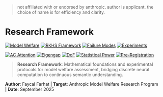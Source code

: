 > not affiliated with or endorsed by anthropic.
> author is applicant.
> the choice of name is for efficiency and clarity.
> 
 # Research Framework

[![Model Welfare](https://img.shields.io/badge/Model%20Welfare-Research%20Framework-purple?style=flat-square)](./01_For_anthropic/greenhouse.md)
[![RKHS Framework](https://img.shields.io/badge/RKHS-Mathematical%20Foundation-blue?style=flat-square)](./04_Math_foundations/)
[![Failure Modes](https://img.shields.io/badge/Failure%20Modes-11%2F14%20Addressed-orange?style=flat-square)](./05_Research/05.1_Fundamental_Limitations/)
[![Experiments](https://img.shields.io/badge/Experiments-Falsifiable-green?style=flat-square)](./01_For_anthropic/consciousness_analysis/main/07_Experimental_Protocols/)

[![AC Attention](https://img.shields.io/badge/AC%20Attention-%2B12.3%25%20Causal-brightgreen?style=flat-square)](./09_Demo/)
[![Eigengap](https://img.shields.io/badge/Eigengap-3.2-0aa4f6?style=flat-square)](./04_Math_foundations/)
[![DoF](https://img.shields.io/badge/Effective%20DoF-17.3-7952b3?style=flat-square)](./08_Appendix/)
[![Statistical Power](https://img.shields.io/badge/Power-0.90-20c997?style=flat-square)](./08_Appendix/08.5_methodology_statistical_significance.md)
[![Pre-Registration](https://img.shields.io/badge/Hypotheses-Pre--Registered-00695c?style=flat-square)](./07_Experimental_Protocols/)

> **Research Framework**: Mathematical foundations and experimental protocols for model welfare assessment, bridging discrete neural computation to continuous semantic understanding.

**Author**: Faycal Farhat | **Target**: Anthropic Model Welfare Research Program | **Date**: September 2025

